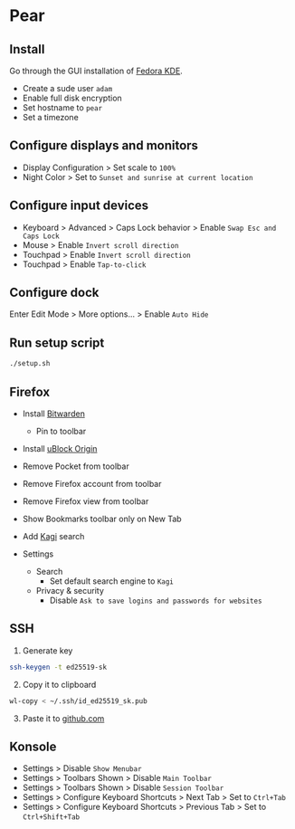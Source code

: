 # Pear

## Install

Go through the GUI installation of [Fedora KDE](https://fedoraproject.org/spins/kde/download).

- Create a sude user `adam`
- Enable full disk encryption
- Set hostname to `pear`
- Set a timezone

## Configure displays and monitors

- Display Configuration > Set scale to `100%`
- Night Color > Set to `Sunset and sunrise at current location`

## Configure input devices 

- Keyboard > Advanced > Caps Lock behavior > Enable `Swap Esc and Caps Lock`
- Mouse > Enable `Invert scroll direction`
- Touchpad > Enable `Invert scroll direction`
- Touchpad > Enable `Tap-to-click`

## Configure dock

Enter Edit Mode > More options... > Enable `Auto Hide`

## Run setup script

```sh
./setup.sh
```

## Firefox

- Install [Bitwarden](https://addons.mozilla.org/en-US/firefox/addon/bitwarden-password-manager/)
    - Pin to toolbar
- Install [uBlock Origin](https://addons.mozilla.org/en-US/firefox/addon/ublock-origin/)
- Remove Pocket from toolbar
- Remove Firefox account from toolbar
- Remove Firefox view from toolbar
- Show Bookmarks toolbar only on New Tab
- Add [Kagi](https://kagi.com/) search

- Settings
    - Search
        - Set default search engine to `Kagi`
    - Privacy & security
        - Disable `Ask to save logins and passwords for websites`

## SSH

1. Generate key

```sh
ssh-keygen -t ed25519-sk
```

2. Copy it to clipboard

```sh
wl-copy < ~/.ssh/id_ed25519_sk.pub
```

3. Paste it to [github.com](https://github.com/settings/keys)

## Konsole

- Settings > Disable `Show Menubar`
- Settings > Toolbars Shown > Disable `Main Toolbar`
- Settings > Toolbars Shown > Disable `Session Toolbar`
- Settings > Configure Keyboard Shortcuts > Next Tab > Set to `Ctrl+Tab`
- Settings > Configure Keyboard Shortcuts > Previous Tab > Set to `Ctrl+Shift+Tab`
